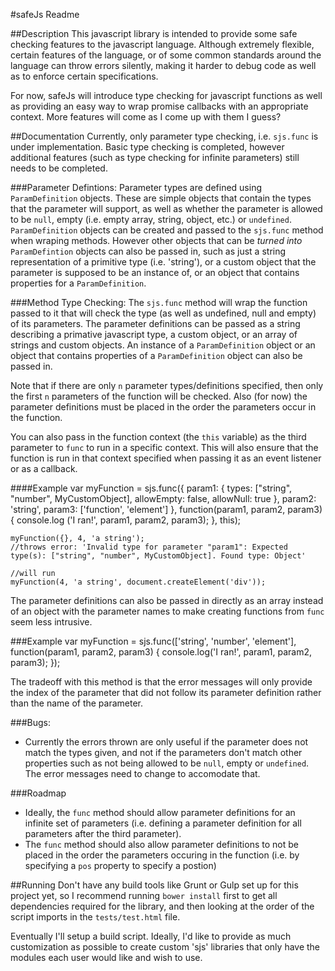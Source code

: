 #safeJs Readme

##Description
This javascript library is intended to provide some safe checking features to the javascript language. Although extremely flexible, certain features of the language, or of some common standards around the language can throw errors silently, making it harder to debug code as well as to enforce certain specifications.

For now, safeJs will introduce type checking for javascript functions as well as providing an easy way to wrap promise callbacks with an appropriate context. More features will come as I come up with them I guess?

##Documentation
Currently, only parameter type checking, i.e. `sjs.func` is under implementation. Basic type checking is completed, however additional features (such as type checking for infinite parameters) still needs to be completed.

###Parameter Defintions:
Parameter types are defined using `ParamDefinition` objects. These are simple objects that contain the types that the parameter will support, as well as whether the parameter is allowed to be `null`, empty (i.e. empty array, string, object, etc.) or `undefined`. `ParamDefinition` objects can be created and passed to the `sjs.func` method when wraping methods. However other objects that can be *turned into* `ParamDefintion` objects can also be passed in, such as just a string representation of a primitive type (i.e. 'string'), or a custom object that the parameter is supposed to be an instance of, or an object that contains properties for a `ParamDefinition`.

###Method Type Checking:
The `sjs.func` method will wrap the function passed to it that will check the type (as well as undefined, null and empty) of its parameters.
The parameter definitions can be passed as a string describing a primative javascript type, a custom object, or an array of strings and custom objects.
An instance of a `ParamDefinition` object or an object that contains properties of a `ParamDefinition` object can also be passed in.

Note that if there are only `n` parameter types/definitions specified, then only the first `n` parameters of the function will be checked. Also (for now) the parameter definitions must be placed in the order the parameters occur in the function.

You can also pass in the function context (the `this` variable) as the third parameter to `func` to run in a specific context. This will also ensure that the function is run in that context specified when passing it as an event listener or as a callback.

####Example
	var myFunction = sjs.func({
		param1: {
			types: ["string", "number", MyCustomObject],
			allowEmpty: false,
			allowNull: true
		},
		param2: 'string',
		param3: ['function', 'element']
	}, function(param1, param2, param3) {
		console.log ('I ran!', param1, param2, param3);
	}, this);

	myFunction({}, 4, 'a string');
	//throws error: 'Invalid type for parameter "param1": Expected type(s): ["string", "number", MyCustomObject]. Found type: Object'

	//will run
	myFunction(4, 'a string', document.createElement('div'));

The parameter definitions can also be passed in directly as an array instead of an object with the parameter names to make creating functions from `func` seem less intrusive.

###Example
	var myFunction = sjs.func(['string', 'number', 'element'], function(param1, param2, param3) {
		console.log('I ran!', param1, param2, param3);
	});

The tradeoff with this method is that the error messages will only provide the index of the parameter that did not follow its parameter definition rather than the name of the parameter.

###Bugs:
* Currently the errors thrown are only useful if the parameter does not match the types given, and not if the parameters don't match other properties such as not being allowed to be `null`, empty or `undefined`. The error messages need to change to accomodate that.

###Roadmap
* Ideally, the `func` method should allow parameter definitions for an infinite set of parameters (i.e. defining a parameter definition for all parameters after the third parameter).
* The `func` method should also allow parameter definitions to not be placed in the order the parameters occuring in the function (i.e. by specifying a `pos` property to specify a postion)

##Running
Don't have any build tools like Grunt or Gulp set up for this project yet, so I recommend running `bower install` first to get all dependencies required for the library, and then looking at the order of the script imports in the `tests/test.html` file.

Eventually I'll setup a build script. Ideally, I'd like to provide as much customization as possible to create custom 'sjs' libraries that only have the modules each user would like and wish to use.
